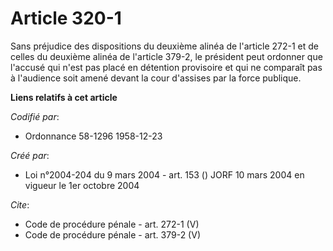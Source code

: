 # Article 320-1

Sans préjudice des dispositions du deuxième alinéa de l'article 272-1 et de celles du deuxième alinéa de l'article 379-2, le
président peut ordonner que l'accusé qui n'est pas placé en détention provisoire et qui ne comparaît pas à l'audience soit
amené devant la cour d'assises par la force publique.

**Liens relatifs à cet article**

_Codifié par_:

  - Ordonnance 58-1296 1958-12-23

_Créé par_:

  - Loi n°2004-204 du 9 mars 2004 - art. 153 () JORF 10 mars 2004 en vigueur le 1er octobre 2004

_Cite_:

  - Code de procédure pénale - art. 272-1 (V)
  - Code de procédure pénale - art. 379-2 (V)
